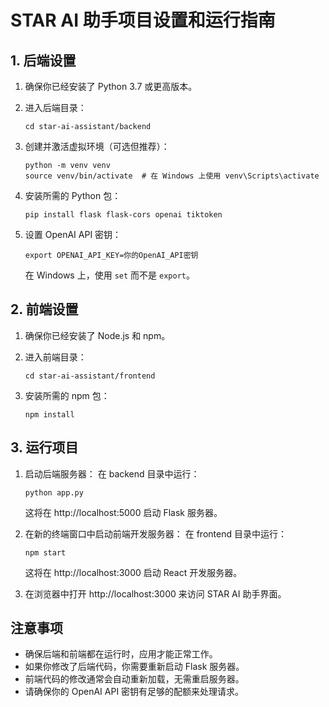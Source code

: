 # STAR AI 助手项目设置和运行指南

## 1. 后端设置

1. 确保你已经安装了 Python 3.7 或更高版本。

2. 进入后端目录：
   ```
   cd star-ai-assistant/backend
   ```

3. 创建并激活虚拟环境（可选但推荐）：
   ```
   python -m venv venv
   source venv/bin/activate  # 在 Windows 上使用 venv\Scripts\activate
   ```

4. 安装所需的 Python 包：
   ```
   pip install flask flask-cors openai tiktoken
   ```

5. 设置 OpenAI API 密钥：
   ```
   export OPENAI_API_KEY=你的OpenAI_API密钥
   ```
   在 Windows 上，使用 `set` 而不是 `export`。

## 2. 前端设置

1. 确保你已经安装了 Node.js 和 npm。

2. 进入前端目录：
   ```
   cd star-ai-assistant/frontend
   ```

3. 安装所需的 npm 包：
   ```
   npm install
   ```

## 3. 运行项目

1. 启动后端服务器：
   在 backend 目录中运行：
   ```
   python app.py
   ```
   这将在 http://localhost:5000 启动 Flask 服务器。

2. 在新的终端窗口中启动前端开发服务器：
   在 frontend 目录中运行：
   ```
   npm start
   ```
   这将在 http://localhost:3000 启动 React 开发服务器。

3. 在浏览器中打开 http://localhost:3000 来访问 STAR AI 助手界面。

## 注意事项

- 确保后端和前端都在运行时，应用才能正常工作。
- 如果你修改了后端代码，你需要重新启动 Flask 服务器。
- 前端代码的修改通常会自动重新加载，无需重启服务器。
- 请确保你的 OpenAI API 密钥有足够的配额来处理请求。